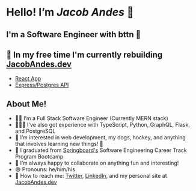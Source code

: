 # Hello! I’m ***Jacob Andes*** 👋

## I'm a Software Engineer with bttn 🎉

## 👷 In my free time I'm currently rebuilding [JacobAndes.dev](https://www.jacobandes.dev)

- [React App](https://github.com/booshja/portfolio-v3-frontend)
- [Express/Postgres API](https://github.com/booshja/portfolio-v3-backend)

## About Me!

- 🧑‍💻 I’m a Full Stack Software Engineer (Currently MERN stack)
- 👨🏻‍🚀 I've also got experience with TypeScript, Python, GraphQL, Flask, and PostgreSQL
- 👀  I’m interested in web development, my dogs, hockey, and anything that involves learning new things! 📖
- 🌱 I graduated from [Springboard's](https://www.springboard.com/) Software Engineering Career Track Program Bootcamp
- 🧩 I’m always happy to collaborate on anything fun and interesting!
- 😄 Pronouns: he/him/his
- 💬 How to reach me: [Twitter](https://www.twitter.com/booshja), [LinkedIn](https://www.linkedin.com/in/jacobandes), and my personal site at [JacobAndes.dev](https://www.jacobandes.dev)
